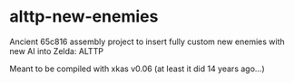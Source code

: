 # alttp-new-enemies
Ancient 65c816 assembly project to insert fully custom new enemies with new AI into Zelda: ALTTP

Meant to be compiled with xkas v0.06 (at least it did 14 years ago...)
